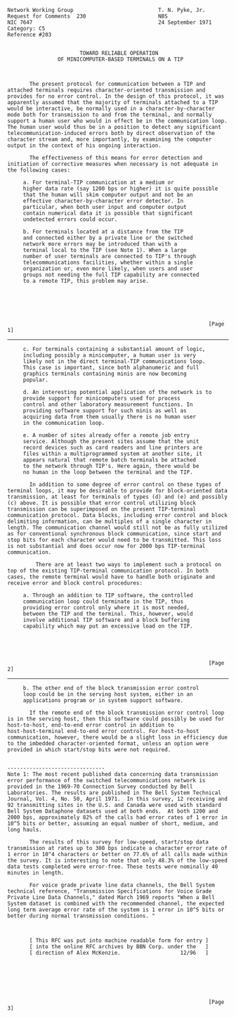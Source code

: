     Network Working Group                           T. N. Pyke, Jr.
    Request for Comments  230                       NBS
    NIC 7647                                        24 September 1971
    Category: C5
    Reference #203


                           TOWARD RELIABLE OPERATION
                    OF MINICOMPUTER-BASED TERMINALS ON A TIP



           The present protocol for communication between a TIP and
    attached terminals requires character-oriented transmission and
    provides for no error control. In the design of this protocol, it was
    apparently assumed that the majority of terminals attached to a TIP
    would be interactive, be normally used in a character-by-character
    mode both for transmission to and from the terminal, and normally
    support a human user who would in effect be in the communication loop.
    The human user would thus be in a position to detect any significant
    telecommunication-induced errors both by direct observation of the
    character stream and, more importantly, by examining the computer
    output in the context of his ongoing interaction.

           The effectiveness of this means for error detection and
    initiation of corrective measures when necessary is not adequate in
    the following cases:

         a. For terminal-TIP communication at a medium or
         higher data rate (say 1200 bps or higher) it is quite possible
         that the human will skim computer output and not be an
         effective character-by-character error detector. In
         particular, when both user input and computer output
         contain numerical data it is possible that significant
         undetected errors could occur.

         b. For terminals located at a distance from the TIP
         and connected either by a private line or the switched
         network more errors may be introduced than with a
         terminal local to the TIP (see Note 1). When a large
         number of user terminals are connected to TIP's through
         telecommunications facilities, whether within a single
         organization or, even more likely, when users and user
         groups not needing the full TIP capability are connected
         to a remote TIP, this problem may arise.






                                                                    [Page 1]

------------------------------------------------------------------------

``` newpage
     c. For terminals containing a substantial amount of logic,
     including possibly a minicomputer, a human user is very
     likely not in the direct terminal-TIP communications loop.
     This case is important, since both alphanumeric and full
     graphics terminals containing minis are now becoming
     popular.

     d. An interesting potential application of the network is to
     provide support for minicomputers used for process
     control and other laboratory measurement functions. In
     providing software support for such minis as well as
     acquiring data from them usually there is no human user
     in the communication loop.

     e. A number of sites already offer a remote job entry
     service. Although the present sites assume that the unit
     record devices such as card readers and line printers are
     files within a multiprogrammed system at another site, it
     appears natural that remote batch terminals be attached
     to the network through TIP's. Here again, there would be
     no human in the loop between the terminal and the TIP.

       In addition to some degree of error control on these types of
terminal loops, it may be desirable to provide for block-oriented data
transmission, at least for terminals of types (d) and (e) and possibly
(c) above. It is possible that error control utilizing block
transmission can be superimposed on the present TIP-terminal
communication protocol. Data blocks, including error control and block
delimiting information, can be multiples of a single character in
length. The communication channel would still not be as fully utilized
as for conventional synchronous block communication, since start and
stop bits for each character would need to be transmitted. This loss
is not substantial and does occur now for 2000 bps TIP-terminal
communication.

         There are at least two ways to implement such a protocol on
top of the existing TIP-terminal communication protocol. In both
cases, the remote terminal would have to handle both originate and
receive error and block control procedures:

     a. Through an addition to TIP software, the controlled
     communication loop could terminate in the TIP, thus
     providing error control only where it is most needed,
     between the TIP and the terminal. This, however, would
     involve additional TIP software and a block buffering
     capability which may put an excessive load on the TIP.





                                                                [Page 2]
```

------------------------------------------------------------------------

``` newpage
     b. The other end of the block transmission error control
     loop could be in the serving host system, either in an
     applications program or in system support software.

       If the remote end of the block transmission error control loop
is in the serving host, then this software could possibly be used for
host-to-host, end-to-end error control in addition to
host-host-terminal end-to-end error control. For host-to-host
communication, however, there would be a slight loss in efficiency due
to the imbedded character-oriented format, unless an option were
provided in which start/stop bits were not required.


-------------------------------
Note 1: The most recent published data concerning data transmission
error performance of the switched telecommunications network is
provided in the 1969-70 Connection Survey conducted by Bell
Laboratories. The results are published in The Bell System Technical
Journal, Vol. 4, No. 50, April 1971.  In this survey, 12 receiving and
92 transmitting sites in the U.S. and Canada were used with standard
Bell System Dataphone datasets used at both ends.  At both 1200 and
2000 bps, approximately 82% of the calls had error rates of 1 error in
10^5 bits or better, assuming an equal number of short, medium, and
long hauls.

       The results of this survey for low-speed, start/stop data
transmission at rates up to 300 bps indicate a character error rate of
1 error in 10^4 characters or better on 77.6% of all calls made within
the survey. It is interesting to note that only 48.3% of the low-speed
data tests completed were error-free. These tests were nominally 40
minutes in length.

       For voice grade private line data channels, the Bell System
technical reference, "Transmission Specifications for Voice Grade
Private Line Data Channels," dated March 1969 reports "When a Bell
System dataset is combined with the recommended channel, the expected
long term average error rate of the system is 1 error in 10^5 bits or
better during normal transmission conditions. "



       [ This RFC was put into machine readable form for entry ]
       [ into the online RFC archives by BBN Corp. under the   ]
       [ direction of Alex McKenzie.                   12/96   ]







                                                                [Page 3]
```
